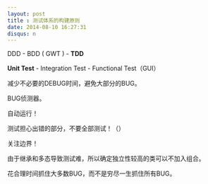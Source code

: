 ```yaml
---
layout: post
title : 测试体系的构建原则
date: 2014-08-10 16:27:31
disqus: n
---
```


DDD - BDD ( GWT ) - **TDD**

**Unit Test** - Integration Test - Functional Test（GUI）

减少不必要的DEBUG时间，避免大部分的BUG。

BUG侦测器。

自动运行！

测试担心出错的部分，不要全部测试！（）

关注边界！

由于继承和多态导致测试难，所以确定独立性较高的类可以不加入组合。

花合理时间抓住大多数BUG，而不是穷尽一生抓住所有BUG。


